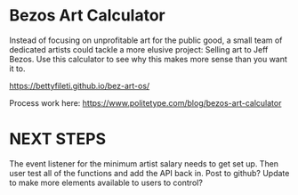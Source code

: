 # Bezos Art Calculator
Instead of focusing on unprofitable art for the public good, a small team of dedicated artists could tackle a more elusive project: Selling art to Jeff Bezos. Use this calculator to see why this makes more sense than you want it to.

https://bettyfileti.github.io/bez-art-os/

Process work here: https://www.politetype.com/blog/bezos-art-calculator


# NEXT STEPS
The event listener for the minimum artist salary needs to get set up.
Then user test all of the functions and add the API back in.
Post to github?
Update to make more elements available to users to control?